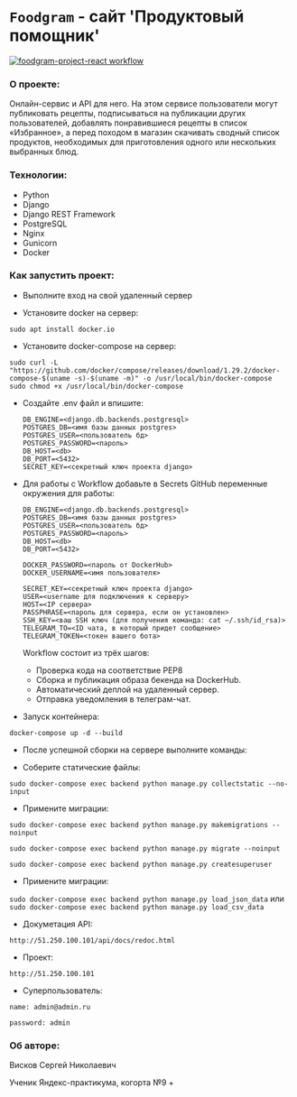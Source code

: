 # `Foodgram` - сайт 'Продуктовый помощник'

[![foodgram-project-react workflow](https://github.com/SergeyViskov/foodgram-project-react/actions/workflows/foodgram_workflow.yaml/badge.svg)](https://github.com/SergeyViskov/foodgram-project-react/actions/workflows/foodgram_workflow.yml)

### О проекте:
 Онлайн-сервис и API для него. На этом сервисе пользователи могут публиковать рецепты, подписываться на публикации других пользователей, добавлять понравившиеся рецепты в список «Избранное», а перед походом в магазин скачивать сводный список продуктов, необходимых для приготовления одного или нескольких выбранных блюд.
 
### Технологии:
- Python
- Django
- Django REST Framework
- PostgreSQL
- Nginx
- Gunicorn
- Docker

### Как запустить проект:

* Выполните вход на свой удаленный сервер

* Установите docker на сервер:
```
sudo apt install docker.io 
```
* Установите docker-compose на сервер:
```
sudo curl -L "https://github.com/docker/compose/releases/download/1.29.2/docker-compose-$(uname -s)-$(uname -m)" -o /usr/local/bin/docker-compose
sudo chmod +x /usr/local/bin/docker-compose
```
* Cоздайте .env файл и впишите:
    ```
    DB_ENGINE=<django.db.backends.postgresql>
    POSTGRES_DB=<имя базы данных postgres>
    POSTGRES_USER=<пользователь бд>
    POSTGRES_PASSWORD=<пароль>
    DB_HOST=<db>
    DB_PORT=<5432>
    SECRET_KEY=<секретный ключ проекта django>
    ```
* Для работы с Workflow добавьте в Secrets GitHub переменные окружения для работы:
    ```
    DB_ENGINE=<django.db.backends.postgresql>
    POSTGRES_DB=<имя базы данных postgres>
    POSTGRES_USER=<пользователь бд>
    POSTGRES_PASSWORD=<пароль>
    DB_HOST=<db>
    DB_PORT=<5432>
    
    DOCKER_PASSWORD=<пароль от DockerHub>
    DOCKER_USERNAME=<имя пользователя>
    
    SECRET_KEY=<секретный ключ проекта django>
    USER=<username для подключения к серверу>
    HOST=<IP сервера>
    PASSPHRASE=<пароль для сервера, если он установлен>
    SSH_KEY=<ваш SSH ключ (для получения команда: cat ~/.ssh/id_rsa)>
    TELEGRAM_TO=<ID чата, в который придет сообщение>
    TELEGRAM_TOKEN=<токен вашего бота>
    ```
    Workflow состоит из трёх шагов:
     - Проверка кода на соответствие PEP8
     - Сборка и публикация образа бекенда на DockerHub.
     - Автоматический деплой на удаленный сервер.
     - Отправка уведомления в телеграм-чат.  

* Запуск контейнера:

`docker-compose up -d --build`

* После успешной сборки на сервере выполните команды:
 - Соберите статические файлы:

`sudo docker-compose exec backend python manage.py collectstatic --no-input`

- Примените миграции:

`sudo docker-compose exec backend python manage.py makemigrations --noinput`

`sudo docker-compose exec backend python manage.py migrate --noinput`

`sudo docker-compose exec backend python manage.py createsuperuser`

- Примените миграции:

`sudo docker-compose exec backend python manage.py load_json_data`
или
`sudo docker-compose exec backend python manage.py load_csv_data`


* Докуметация API:

`http://51.250.100.101/api/docs/redoc.html`

* Проект:

`http://51.250.100.101`

* Суперпользователь:

`name: admin@admin.ru`

`password: admin`

### Об авторе:

Висков Сергей Николаевич

Ученик Яндекс-практикума, когорта №9 +